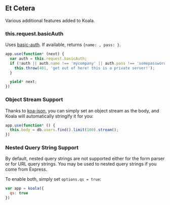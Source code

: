 
## Et Cetera

Various additional features added to Koala.

### this.request.basicAuth

Uses [basic-auth](https://github.com/visionmedia/node-basic-auth).
If available, returns `{name: , pass: }`.

```js
app.use(function* (next) {
  var auth = this.request.basicAuth;
  if (!auth || auth.name !== 'mycompany' || auth.pass !== 'somepassword') {
    this.throw(401, 'get out of here! this is a private server!');
  }

  yield* next;
})
```

### Object Stream Support

Thanks to [koa-json](https://github.com/koajs/json),
you can simply set an object stream as the body,
and Koala will automatically stringify it for you:

```js
app.use(function* () {
  this.body = db.users.find().limit(100).stream();
})
```

### Nested Query String Support

By default, nested query strings are not supported
either for the form parser or for URL query strings.
You may be used to nested query strings if you come from Express.

To enable both, simply set `options.qs = true`:

```js
var app = koala({
  qs: true
})
```
